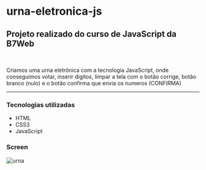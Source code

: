 # urna-eletronica-js

<h2>Projeto realizado do curso de JavaScript da B7Web</h2>
<br>
<p>Criamos uma urna eletrônica com a tecnologia JavaScript, onde conseguimos votar, inserir digitos, limpar a tela com o botão corrige, botão branco (nulo) e o botão confirma que envia os numeros (CONFIRMA)</p>
<hr>
<h3>Tecnologias utilizadas</h3>
<ul>
  <li>HTML</li>
  <li>CSS3</li>
  <li>JavaScript</li>
</ul>
  
<h3>Screen</h3>

![urna](https://user-images.githubusercontent.com/92833379/158162428-eca05300-cdc3-4722-8f50-dbed803d6406.png)
